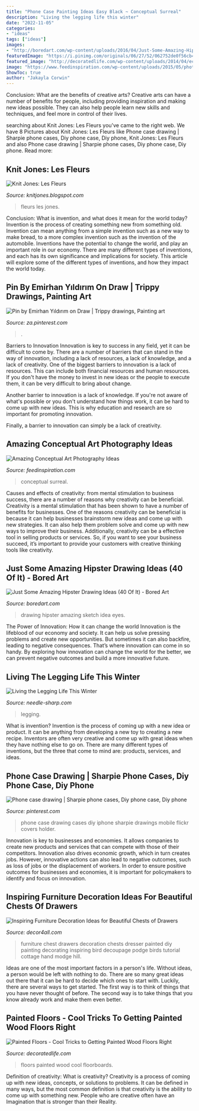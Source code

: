 ```yaml
---
title: "Phone Case Painting Ideas Easy Black ~ Conceptual Surreal"
description: "Living the legging life this winter"
date: "2022-11-05"
categories:
- "ideas"
tags: ["ideas"]
images:
- "http://boredart.com/wp-content/uploads/2016/04/Just-Some-Amazing-Hipster-Drawing-Ideas-17.jpg"
featuredImage: "https://i.pinimg.com/originals/06/27/52/062752de0f56cb434c7670ac666a5f9e.jpg"
featured_image: "http://decoratedlife.com/wp-content/uploads/2014/04/ec113d1d8eab1ef3d0531dbc73819449.jpg"
image: "https://www.feedinspiration.com/wp-content/uploads/2015/05/photography-art-inspiration-portrait-surreal-conceptual-Art.jpg"
ShowToc: true
author: "Jakayla Corwin"
---
```



Conclusion: What are the benefits of creative arts?
Creative arts can have a number of benefits for people, including providing inspiration and making new ideas possible. They can also help people learn new skills and techniques, and feel more in control of their lives.

	

		
searching about Knit Jones: Les Fleurs you've came to the right web. We have 8 Pictures about Knit Jones: Les Fleurs like Phone case drawing | Sharpie phone cases, Diy phone case, Diy phone, Knit Jones: Les Fleurs and also Phone case drawing | Sharpie phone cases, Diy phone case, Diy phone. Read more:
		
    
## Knit Jones: Les Fleurs

<img loading=lazy src="https://1.bp.blogspot.com/_X5gvFBIH7fo/TBK__dYLfKI/AAAAAAAACys/a-Io8LAWKU8/s1600/IMG_2592.JPG" onerror="this.onerror=null;this.src='https://tse2.mm.bing.net/th?id=OIP.DyKaxldZ5OQXQaR7ie-UXQHaLG&amp;pid=15.1';" alt="Knit Jones: Les Fleurs">

_Source: knitjones.blogspot.com_

>fleurs les jones. 

	

Conclusion: What is invention, and what does it mean for the world today?
Invention is the process of creating something new from something old. Invention can mean anything from a simple invention such as a new way to make bread, to a more complex invention such as the invention of the automobile. Inventions have the potential to change the world, and play an important role in our economy. There are many different types of inventions, and each has its own significance and implications for society. This article will explore some of the different types of inventions, and how they impact the world today.

    
## Pin By Emirhan Yıldırım On Draw | Trippy Drawings, Painting Art

<img loading=lazy src="https://i.pinimg.com/736x/07/44/16/074416c3add91c5f7ba683d93e1a5c49.jpg" onerror="this.onerror=null;this.src='https://tse1.mm.bing.net/th?id=OIP.DFnjBlYNnRgJr-EKHK1WwgHaJ3&amp;pid=15.1';" alt="Pin by Emirhan Yıldırım on Draw | Trippy drawings, Painting art">

_Source: za.pinterest.com_

>. 

	

Barriers to Innovation
Innovation is key to success in any field, yet it can be difficult to come by. There are a number of barriers that can stand in the way of innovation, including a lack of resources, a lack of knowledge, and a lack of creativity.
One of the biggest barriers to innovation is a lack of resources. This can include both financial resources and human resources. If you don't have the money to invest in new ideas or the people to execute them, it can be very difficult to bring about change.

Another barrier to innovation is a lack of knowledge. If you're not aware of what's possible or you don't understand how things work, it can be hard to come up with new ideas. This is why education and research are so important for promoting innovation.

Finally, a barrier to innovation can simply be a lack of creativity.

    
## Amazing Conceptual Art Photography Ideas

<img loading=lazy src="https://www.feedinspiration.com/wp-content/uploads/2015/05/photography-art-inspiration-portrait-surreal-conceptual-Art.jpg" onerror="this.onerror=null;this.src='https://tse2.mm.bing.net/th?id=OIP.svo6qeaH9p3Zp5Mge1PqsgHaHa&amp;pid=15.1';" alt="Amazing Conceptual Art Photography Ideas">

_Source: feedinspiration.com_

>conceptual surreal. 

	

Causes and effects of creativity: from mental stimulation to business success, there are a number of reasons why creativity can be beneficial.
Creativity is a mental stimulation that has been shown to have a number of benefits for businesses. One of the reasons creativity can be beneficial is because it can help businesses brainstorm new ideas and come up with new strategies. It can also help them problem solve and come up with new ways to improve their business. Additionally, creativity can be a effective tool in selling products or services. So, if you want to see your business succeed, it’s important to provide your customers with creative thinking tools like creativity.

    
## Just Some Amazing Hipster Drawing Ideas (40 Of It) - Bored Art

<img loading=lazy src="http://boredart.com/wp-content/uploads/2016/04/Just-Some-Amazing-Hipster-Drawing-Ideas-17.jpg" onerror="this.onerror=null;this.src='https://tse2.mm.bing.net/th?id=OIP.VwkkfEk_zYK5hXpJyjpB_QHaJ4&amp;pid=15.1';" alt="Just Some Amazing Hipster Drawing Ideas (40 Of It) - Bored Art">

_Source: boredart.com_

>drawing hipster amazing sketch idea eyes. 

	

The Power of Innovation: How it can change the world
Innovation is the lifeblood of our economy and society. It can help us solve pressing problems and create new opportunities. But sometimes it can also backfire, leading to negative consequences. That’s where innovation can come in so handy. By exploring how innovation can change the world for the better, we can prevent negative outcomes and build a more innovative future.

    
## Living The Legging Life This Winter

<img loading=lazy src="https://cdn.shopify.com/s/files/1/2016/4075/files/5_9719ea03-0fc4-4259-b337-76dcaae05341_480x480.png?v=1607961968" onerror="this.onerror=null;this.src='https://tse4.mm.bing.net/th?id=OIP.Ik2Pp7AzWjqOGJTDXxsNogHaCf&amp;pid=15.1';" alt="Living the Legging Life This Winter">

_Source: needle-sharp.com_

>legging. 

	

What is invention?
Invention is the process of coming up with a new idea or product. It can be anything from developing a new toy to creating a new recipe. Inventors are often very creative and come up with great ideas when they have nothing else to go on. There are many different types of inventions, but the three that come to mind are: products, services, and ideas.

    
## Phone Case Drawing | Sharpie Phone Cases, Diy Phone Case, Diy Phone

<img loading=lazy src="https://i.pinimg.com/originals/06/27/52/062752de0f56cb434c7670ac666a5f9e.jpg" onerror="this.onerror=null;this.src='https://tse2.mm.bing.net/th?id=OIP.Iyy-culgPdnVi630Exn4hQHaJ4&amp;pid=15.1';" alt="Phone case drawing | Sharpie phone cases, Diy phone case, Diy phone">

_Source: pinterest.com_

>phone case drawing cases diy iphone sharpie drawings mobile flickr covers holder. 

	

Innovation is key to businesses and economies. It allows companies to create new products and services that can compete with those of their competitors. Innovation also drives economic growth, which in turn creates jobs. However, innovative actions can also lead to negative outcomes, such as loss of jobs or the displacement of workers. In order to ensure positive outcomes for businesses and economies, it is important for policymakers to identify and focus on innovation.

    
## Inspiring Furniture Decoration Ideas For Beautiful Chests Of Drawers

<img loading=lazy src="http://www.decor4all.com/wp-content/uploads/2015/07/chest-of-drawers-furniture-decoration-ideas-10.jpg" onerror="this.onerror=null;this.src='https://tse3.mm.bing.net/th?id=OIP.dTYH956sX6Rd-qSldH3VGAAAAA&amp;pid=15.1';" alt="Inspiring Furniture Decoration Ideas for Beautiful Chests of Drawers">

_Source: decor4all.com_

>furniture chest drawers decoration chests dresser painted diy painting decorating inspiring bird decoupage podge birds tutorial cottage hand modge hill. 

	

Ideas are one of the most important factors in a person's life. Without ideas, a person would be left with nothing to do. There are so many great ideas out there that it can be hard to decide which ones to start with. Luckily, there are several ways to get started. The first way is to think of things that you have never thought of before. The second way is to take things that you know already work and make them even better.

    
## Painted Floors - Cool Tricks To Getting Painted Wood Floors Right

<img loading=lazy src="http://decoratedlife.com/wp-content/uploads/2014/04/ec113d1d8eab1ef3d0531dbc73819449.jpg" onerror="this.onerror=null;this.src='https://tse3.mm.bing.net/th?id=OIP.bhbtgoBGFjN2IB_58P1mhAAAAA&amp;pid=15.1';" alt="Painted Floors - Cool Tricks to Getting Painted Wood Floors Right">

_Source: decoratedlife.com_

>floors painted wood cool floorboards. 

	

Definition of creativity: What is creativity?
Creativity is a process of coming up with new ideas, concepts, or solutions to problems. It can be defined in many ways, but the most common definition is that creativity is the ability to come up with something new. People who are creative often have an Imagination that is stronger than their Reality.

